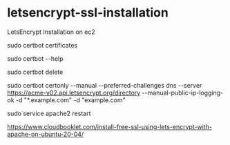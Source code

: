 # letsencrypt-ssl-installation
LetsEncrypt Installation on ec2


sudo certbot certificates

sudo certbot --help

sudo certbot delete

sudo certbot certonly --manual --preferred-challenges dns --server https://acme-v02.api.letsencrypt.org/directory --manual-public-ip-logging-ok -d "*.example.com" -d "example.com"

sudo service apache2 restart 

https://www.cloudbooklet.com/install-free-ssl-using-lets-encrypt-with-apache-on-ubuntu-20-04/
